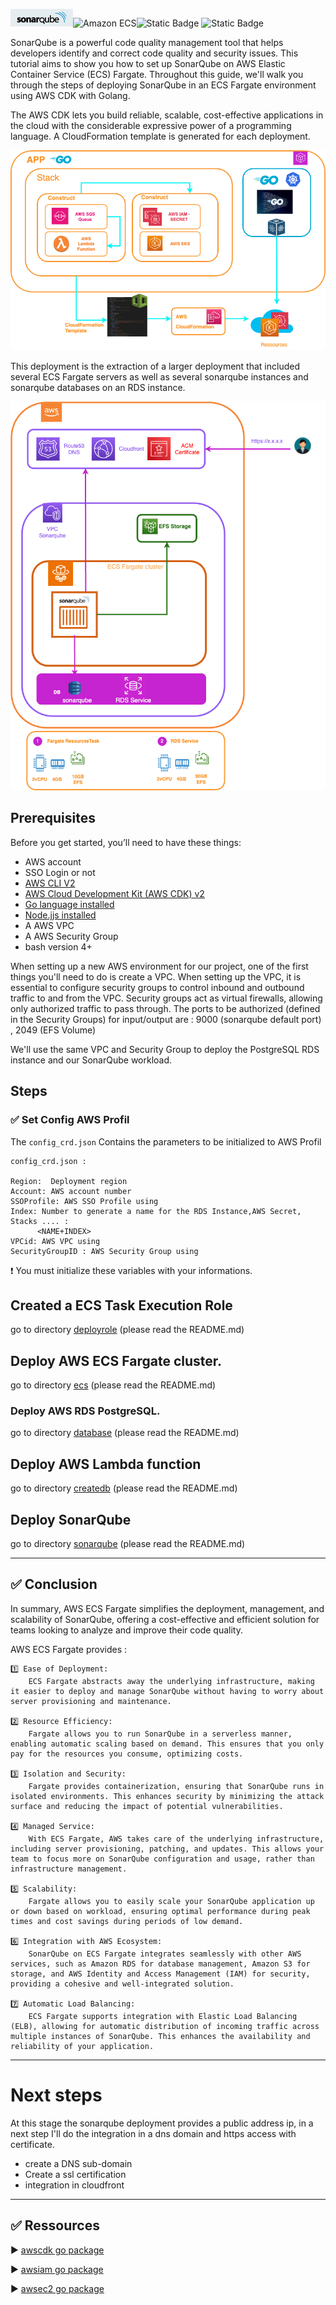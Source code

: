  ![SonarQube](images/sonar.png)![Amazon ECS](https://img.shields.io/static/v1?style=for-the-badge&message=Amazon+ECS&color=222222&logo=Amazon+ECS&logoColor=FF9900&label=)![Static Badge](https://img.shields.io/badge/Go-v1.21-blue:) ![Static Badge](https://img.shields.io/badge/AWS_CDK-v2.115.0-blue:)



SonarQube is a powerful code quality management tool that helps developers identify and correct code quality and security issues.
This tutorial aims to show you how to set up SonarQube on AWS Elastic Container Service (ECS) Fargate. Throughout this guide, we'll walk you through the steps of deploying SonarQube in an ECS Fargate environment using AWS CDK with Golang.

The AWS CDK lets you build reliable, scalable, cost-effective applications in the cloud with the considerable expressive power of a programming language.
A CloudFormation template is generated for each deployment.


![Flow CDK](images/diagramcdk.png)


This deployment is the extraction of a larger deployment that included several ECS Fargate servers as well as several sonarqube instances and sonarqube databases on an RDS instance.

![Azure AKS, Azure AKS](/images/aws-ecs-fargate-sonar.png)

## Prerequisites

Before you get started, you’ll need to have these things:

* AWS account
* SSO Login or not
* [AWS CLI V2](https://docs.aws.amazon.com/cli/latest/userguide/getting-started-install.html)
* [AWS Cloud Development Kit (AWS CDK) v2](https://docs.aws.amazon.com/cdk/v2/guide/getting_started.html)
* [Go language installed](https://go.dev/)
* [Node.jjs installed](https://nodejs.org/en)
* A AWS VPC
* A AWS Security Group
* bash version 4+

When setting up a new AWS environment for our project, one of the first things you'll need to do is create a VPC.
When setting up the VPC, it is essential to configure security groups to control inbound and outbound traffic to and from the VPC. Security groups act as virtual firewalls, allowing only authorized traffic to pass through.
The ports to be authorized (defined in the Security Groups) for input/output are : 9000 (sonarqube default port) , 2049 (EFS Volume) 

We'll use the same VPC and Security Group to deploy the PostgreSQL RDS instance and our SonarQube workload.

## Steps

### ✅ Set Config AWS Profil

The `config_crd.json` Contains the parameters to be initialized to AWS Profil 

```
config_crd.json :

Region:  Deployment region	        
Account: AWS account number
SSOProfile: AWS SSO Profile using
Index: Number to generate a name for the RDS Instance,AWS Secret, Stacks .... :
      <NAME+INDEX>
VPCid: AWS VPC using
SecurityGroupID : AWS Security Group using
```    
❗️ You must initialize these variables with your informations.

## Created a ECS Task Execution Role

go to directory [deployrole](deployrole) (please read the README.md)


## Deploy AWS ECS Fargate cluster.

go to directory [ecs](ecs) (please read the README.md)

### Deploy AWS RDS PostgreSQL.

go to directory [database](database) (please read the README.md)


## Deploy AWS Lambda function 

go to directory [createdb](createdb) (please read the README.md)

## Deploy SonarQube

go to directory [sonarqube](sonarqube) (please read the README.md)


---

## ✅ Conclusion

In summary, AWS ECS Fargate simplifies the deployment, management, and scalability of SonarQube, offering a cost-effective and efficient solution for teams looking to analyze and improve their code quality.

AWS ECS Fargate provides : 

    1️⃣ Ease of Deployment:
        ECS Fargate abstracts away the underlying infrastructure, making it easier to deploy and manage SonarQube without having to worry about server provisioning and maintenance.

    2️⃣ Resource Efficiency:
        Fargate allows you to run SonarQube in a serverless manner, enabling automatic scaling based on demand. This ensures that you only pay for the resources you consume, optimizing costs.

    3️⃣ Isolation and Security:
        Fargate provides containerization, ensuring that SonarQube runs in isolated environments. This enhances security by minimizing the attack surface and reducing the impact of potential vulnerabilities.

    4️⃣ Managed Service:
        With ECS Fargate, AWS takes care of the underlying infrastructure, including server provisioning, patching, and updates. This allows your team to focus more on SonarQube configuration and usage, rather than infrastructure management.

    5️⃣ Scalability:
        Fargate allows you to easily scale your SonarQube application up or down based on workload, ensuring optimal performance during peak times and cost savings during periods of low demand.

    6️⃣ Integration with AWS Ecosystem:
        SonarQube on ECS Fargate integrates seamlessly with other AWS services, such as Amazon RDS for database management, Amazon S3 for storage, and AWS Identity and Access Management (IAM) for security, providing a cohesive and well-integrated solution.

    7️⃣ Automatic Load Balancing:
        ECS Fargate supports integration with Elastic Load Balancing (ELB), allowing for automatic distribution of incoming traffic across multiple instances of SonarQube. This enhances the availability and reliability of your application.




---
# Next steps

At this stage the sonarqube deployment provides a public address ip, in a next step I'll do the integration in a dns domain and https access with certificate.

- create a DNS sub-domain
- Create a ssl certification 
- integration in cloudfront

---

## ✅ Ressources

▶️ [awscdk go package](https://pkg.go.dev/github.com/aws/aws-cdk-go/awscdk/v2#section-readme) 

▶️ [awsiam go package](https://pkg.go.dev/github.com/aws/aws-cdk-go/awscdk/v2@v2.102.0/awsiam#section-readme)

▶️ [awsec2 go package](https://pkg.go.dev/github.com/aws/aws-cdk-go/awscdk/v2/awsec2#section-readme)
